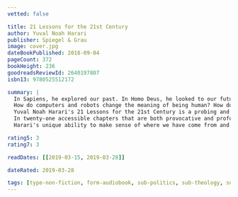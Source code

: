 ```yaml
---
vetted: false

title: 21 Lessons for the 21st Century
author: Yuval Noah Harari
publisher: Spiegel & Grau
image: cover.jpg
dateBookPublished: 2018-09-04
pageCount: 372
bookHeight: 236
goodreadsReviewId: 2640197807
isbn13: 9780525512172

summary: |
  In Sapiens, he explored our past. In Homo Deus, he looked to our future. Now, one of the most innovative thinkers on the planet turns to the present to make sense of today's most pressing issues.
  How do computers and robots change the meaning of being human? How do we deal with the epidemic of fake news? Are nations and religions still relevant? What should we teach our children?
  Yuval Noah Harari's 21 Lessons for the 21st Century is a probing and visionary investigation into today's most urgent issues as we move into the uncharted territory of the future. As technology advances faster than our understanding of it, hacking becomes a tactic of war, and the world feels more polarized than ever, Harari addresses the challenge of navigating life in the face of constant and disorienting change and raises the important questions we need to ask ourselves in order to survive.
  In twenty-one accessible chapters that are both provocative and profound, Harari builds on the ideas explored in his previous books, untangling political, technological, social, and existential issues and offering advice on how to prepare for a very different future from the world we now live in: How can we retain freedom of choice when Big Data is watching us? What will the future workforce look like, and how should we ready ourselves for it? How should we deal with the threat of terrorism? Why is liberal democracy in crisis?
  Harari's unique ability to make sense of where we have come from and where we are going has captured the imaginations of millions of readers. Here he invites us to consider values, meaning, and personal engagement in a world full of noise and uncertainty. When we are deluged with irrelevant information, clarity is power. Presenting complex contemporary challenges clearly and accessibly, 21 Lessons for the 21st Century is essential reading.

rating5: 3
rating7: 3

readDates: [[2019-03-15, 2019-03-28]]

dateRated: 2019-03-28

tags: [type-non-fiction, form-audiobook, sub-politics, sub-theology, sub-history]
---
```

